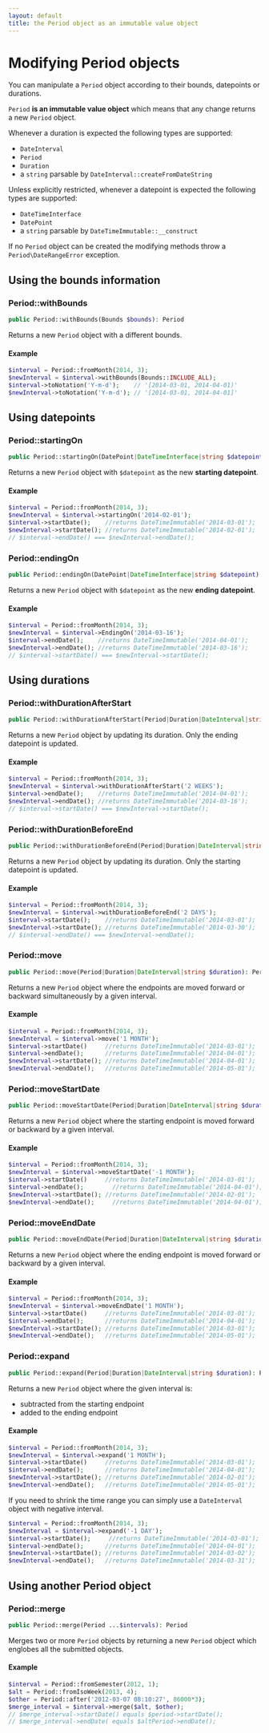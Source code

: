 ```yaml
---
layout: default
title: the Period object as an immutable value object
---
```


# Modifying Period objects

You can manipulate a `Period` object according to their bounds, datepoints or durations.

`Period` **is an immutable value object** which means that any change returns a new `Period` object.

Whenever a duration is expected the following types are supported:

- `DateInterval`
- `Period`
- `Duration`
- a `string` parsable by `DateInterval::createFromDateString`

Unless explicitly restricted, whenever a datepoint is expected the following types are supported:

- `DateTimeInterface`
- `DatePoint`
- a `string` parsable by `DateTimeImmutable::__construct`

<p class="message-warning">If no <code>Period</code> object can be created the modifying methods throw a <code>Period\DateRangeError</code> exception.</p>

## Using the bounds information

### Period::withBounds

~~~php
public Period::withBounds(Bounds $bounds): Period
~~~

Returns a new `Period` object with a different bounds.

#### Example

~~~php
$interval = Period::fromMonth(2014, 3);
$newInterval = $interval->withBounds(Bounds::INCLUDE_ALL);
$interval->toNotation('Y-m-d');    // '[2014-03-01, 2014-04-01)'
$newInterval->toNotation('Y-m-d'); // '[2014-03-01, 2014-04-01]'
~~~

## Using datepoints

### Period::startingOn

~~~php
public Period::startingOn(DatePoint|DateTimeInterface|string $datepoint): Period
~~~

Returns a new `Period` object with `$datepoint` as the new **starting datepoint**.

#### Example

~~~php
$interval = Period::fromMonth(2014, 3);
$newInterval = $interval->startingOn('2014-02-01');
$interval->startDate();    //returns DateTimeImmutable('2014-03-01');
$newInterval->startDate(); //returns DateTimeImmutable('2014-02-01');
// $interval->endDate() === $newInterval->endDate();
~~~

### Period::endingOn

~~~php
public Period::endingOn(DatePoint|DateTimeInterface|string $datepoint): Period
~~~

Returns a new `Period` object with `$datepoint` as the new **ending datepoint**.

#### Example

~~~php
$interval = Period::fromMonth(2014, 3);
$newInterval = $interval->EndingOn('2014-03-16');
$interval->endDate();    //returns DateTimeImmutable('2014-04-01');
$newInterval->endDate(); //returns DateTimeImmutable('2014-03-16');
// $interval->startDate() === $newInterval->startDate();
~~~

## Using durations

### Period::withDurationAfterStart

~~~php
public Period::withDurationAfterStart(Period|Duration|DateInterval|string $duration): Period
~~~

Returns a new `Period` object by updating its duration. Only the ending datepoint is updated.

#### Example

~~~php
$interval = Period::fromMonth(2014, 3);
$newInterval = $interval->withDurationAfterStart('2 WEEKS');
$interval->endDate();    //returns DateTimeImmutable('2014-04-01');
$newInterval->endDate(); //returns DateTimeImmutable('2014-03-16');
// $interval->startDate() === $newInterval->startDate();
~~~

### Period::withDurationBeforeEnd

~~~php
public Period::withDurationBeforeEnd(Period|Duration|DateInterval|string $duration): Period
~~~

Returns a new `Period` object by updating its duration. Only the starting datepoint is updated.

#### Example

~~~php
$interval = Period::fromMonth(2014, 3);
$newInterval = $interval->withDurationBeforeEnd('2 DAYS');
$interval->startDate();    //returns DateTimeImmutable('2014-03-01');
$newInterval->startDate(); //returns DateTimeImmutable('2014-03-30');
// $interval->endDate() === $newInterval->endDate();
~~~

### Period::move

~~~php
public Period::move(Period|Duration|DateInterval|string $duration): Period
~~~

Returns a new `Period` object where the endpoints are moved forward or backward simultaneously by a given interval.

#### Example

~~~php
$interval = Period::fromMonth(2014, 3);
$newInterval = $interval->move('1 MONTH');
$interval->startDate()     //returns DateTimeImmutable('2014-03-01');
$interval->endDate();      //returns DateTimeImmutable('2014-04-01');
$newInterval->startDate(); //returns DateTimeImmutable('2014-04-01');
$newInterval->endDate();   //returns DateTimeImmutable('2014-05-01');
~~~

### Period::moveStartDate

~~~php
public Period::moveStartDate(Period|Duration|DateInterval|string $duration): Period
~~~

Returns a new `Period` object where the starting endpoint is moved forward or backward by a given interval.

#### Example

~~~php
$interval = Period::fromMonth(2014, 3);
$newInterval = $interval->moveStartDate('-1 MONTH');
$interval->startDate()     //returns DateTimeImmutable('2014-03-01');
$interval->endDate();        //returns DateTimeImmutable('2014-04-01');
$newInterval->startDate(); //returns DateTimeImmutable('2014-02-01');
$newInterval->endDate();     //returns DateTimeImmutable('2014-04-01');
~~~

### Period::moveEndDate

~~~php
public Period::moveEndDate(Period|Duration|DateInterval|string $duration): Period
~~~

Returns a new `Period` object where the ending endpoint is moved forward or backward by a given interval.

#### Example

~~~php
$interval = Period::fromMonth(2014, 3);
$newInterval = $interval->moveEndDate('1 MONTH');
$interval->startDate()     //returns DateTimeImmutable('2014-03-01');
$interval->endDate();      //returns DateTimeImmutable('2014-04-01');
$newInterval->startDate(); //returns DateTimeImmutable('2014-03-01');
$newInterval->endDate();   //returns DateTimeImmutable('2014-05-01');
~~~

### Period::expand

~~~php
public Period::expand(Period|Duration|DateInterval|string $duration): Period
~~~

Returns a new `Period` object where the given interval is:

- subtracted from the starting endpoint
- added to the ending endpoint

#### Example

~~~php
$interval = Period::fromMonth(2014, 3);
$newInterval = $interval->expand('1 MONTH');
$interval->startDate()     //returns DateTimeImmutable('2014-03-01');
$interval->endDate();      //returns DateTimeImmutable('2014-04-01');
$newInterval->startDate(); //returns DateTimeImmutable('2014-02-01');
$newInterval->endDate();   //returns DateTimeImmutable('2014-05-01');
~~~

<p class="message-info">If you need to shrink the time range you can simply use a <code>DateInterval</code> object with negative interval.</p>

~~~php
$interval = Period::fromMonth(2014, 3);
$newInterval = $interval->expand('-1 DAY');
$interval->startDate();     //returns DateTimeImmutable('2014-03-01');
$interval->endDate();      //returns DateTimeImmutable('2014-04-01');
$newInterval->startDate(); //returns DateTimeImmutable('2014-03-02');
$newInterval->endDate();   //returns DateTimeImmutable('2014-03-31');
~~~

## Using another Period object

### Period::merge

~~~php
public Period::merge(Period ...$intervals): Period
~~~

Merges two or more `Period` objects by returning a new `Period` object which englobes all the submitted objects.

#### Example

~~~php
$interval = Period::fromSemester(2012, 1);
$alt = Period::fromIsoWeek(2013, 4);
$other = Period::after('2012-03-07 08:10:27', 86000*3);
$merge_interval = $interval->merge($alt, $other);
// $merge_interval->startDate() equals $period->startDate();
// $merge_interval->endDate( equals $altPeriod->endDate();
~~~
